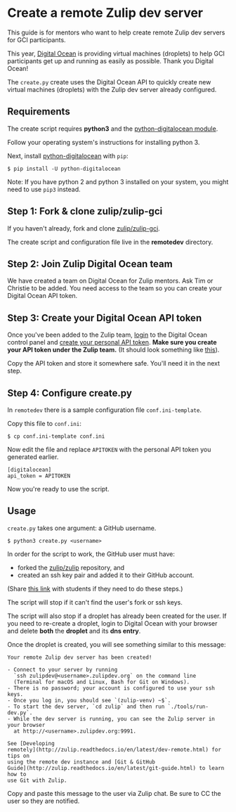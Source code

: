 # Create a remote Zulip dev server

This guide is for mentors who want to help create remote Zulip dev servers 
for GCI participants.

This year, [Digital Ocean](https://www.digitalocean.com/) is providing virtual
machines (droplets) to help GCI participants get up and running as easily as
possible. Thank you Digital Ocean!

The `create.py` create uses the Digital Ocean API to quickly create new virtual
machines (droplets) with the Zulip dev server already configured.

## Requirements

The create script requires **python3** and the [python-digitalocean
module][python-digitalocean].

Follow your operating system's instructions for installing python 3.

Next, install [python-digitalocean][python-digitalocean] with `pip`:

```
$ pip install -U python-digitalocean
```

Note: If you have python 2 and python 3 installed on your system, you might
need to use `pip3` instead.

## Step 1: Fork & clone zulip/zulip-gci

If you haven't already, fork and clone [zulip/zulip-gci][zulip-zulip-gci].

The create script and configuration file live in the **remotedev** directory.

## Step 2: Join Zulip Digital Ocean team

We have created a team on Digital Ocean for Zulip mentors. Ask Tim or Christie
to be added. You need access to the team so you can create your Digital Ocean
API token.

## Step 3: Create your Digital Ocean API token

Once you've been added to the Zulip team,
[login](https://cloud.digitalocean.com/droplets) to the Digital Ocean control
panel and [create your personal API token][do-create-api-token]. **Make sure
you create your API token under the Zulip team.** (It should look something
like [this][image-zulip-team]).

Copy the API token and store it somewhere safe. You'll need it in the next
step.

## Step 4: Configure create.py

In `remotedev` there is a sample configuration file `conf.ini-template`.

Copy this file to `conf.ini`:

```
$ cp conf.ini-template conf.ini
```

Now edit the file and replace `APITOKEN` with the personal API token you
generated earlier.

```
[digitalocean]
api_token = APITOKEN
```

Now you're ready to use the script.

## Usage

`create.py` takes one argument: a GitHub username.

```
$ python3 create.py <username>
```

In order for the script to work, the GitHub user must have:

- forked the [zulip/zulip][zulip-zulip] repository, and
- created an ssh key pair and added it to their GitHub account.

(Share [this link][how-to-request] with students if they need to do these
steps.)

The script will stop if it can't find the user's fork or ssh keys.

The script will also stop if a droplet has already been created for the user.
If you need to re-create a droplet, login to Digital Ocean with your browser
and delete **both** the **droplet** and its **dns entry**.

Once the droplet is created, you will see something similar to this message:

```
Your remote Zulip dev server has been created!

- Connect to your server by running
  `ssh zulipdev@<username>.zulipdev.org` on the command line
  (Terminal for macOS and Linux, Bash for Git on Windows).
- There is no password; your account is configured to use your ssh keys.
- Once you log in, you should see `(zulip-venv) ~$`.
- To start the dev server, `cd zulip` and then run `./tools/run-dev.py`.
- While the dev server is running, you can see the Zulip server in your browser
  at http://<username>.zulipdev.org:9991.

See [Developing
remotely](http://zulip.readthedocs.io/en/latest/dev-remote.html) for tips on
using the remote dev instance and [Git & GitHub
Guide](http://zulip.readthedocs.io/en/latest/git-guide.html) to learn how to
use Git with Zulip.
```

Copy and paste this message to the user via Zulip chat. Be sure to CC the user
so they are notified.

[do-create-api-token]: https://www.digitalocean.com/community/tutorials/how-to-use-the-digitalocean-api-v2#how-to-generate-a-personal-access-token
[image-zulip-team]: http://cdn.subfictional.com/dropshare/Screen-Shot-2016-11-28-10-53-24-X86JYrrOzu.png
[zulip-zulip-gci]: https://github.com/zulip/zulip-gci
[zulip-zulip]: https://github.com/zulip/zulip
[python-digitalocean]: https://github.com/koalalorenzo/python-digitalocean
[how-to-request]: https://github.com/zulip/zulip-gci/blob/master/request-remote-dev.md
